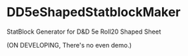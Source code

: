 # DD5eShapedStatblockMaker

StatBlock Generator for D&D 5e Roll20 Shaped Sheet

(ON DEVELOPING, There's no even demo.)
